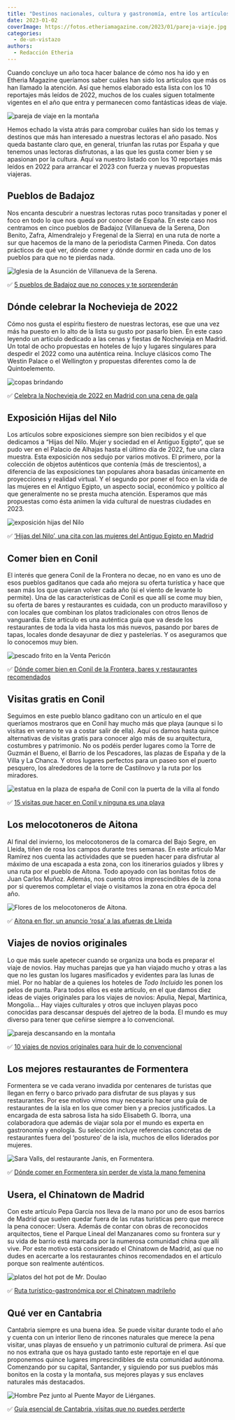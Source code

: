 ```yaml
---
title: "Destinos nacionales, cultura y gastronomía, entre los artículos más leídos"
date: 2023-01-02
coverImage: https://fotos.etheriamagazine.com/2023/01/pareja-viaje.jpg
categories: 
  - de-un-vistazo
authors: 
  - Redacción Etheria
---
```


Cuando concluye un año toca hacer balance de cómo nos ha ido y en Etheria Magazine 
queríamos saber cuáles han sido los artículos que más os han llamado la atención. Así 
que hemos elaborado esta lista con los 10 reportajes más leídos de 2022, muchos de los 
cuales siguen totalmente vigentes en el año que entra y permanecen como fantásticas 
ideas de viaje. 

![pareja de viaje en la montaña](https://fotos.etheriamagazine.com/2023/01/pareja-viaje.jpg "Echamos un vistazo a los artículos más leídos en 2022.")

Hemos echado la vista atrás para comprobar cuáles han sido los temas y destinos que más 
han interesado a nuestras lectoras el año pasado. Nos queda bastante claro que, en 
general, triunfan las rutas por España y que tenemos unas lectoras disfrutonas, a las 
que les gusta comer bien y se apasionan por la cultura. Aquí va nuestro listado con los 
10 reportajes más leídos en 2022 para arrancar el 2023 con fuerza y nuevas propuestas 
viajeras. 

## Pueblos de Badajoz

Nos encanta descubrir a nuestras lectoras rutas poco transitadas y poner el foco en todo 
lo que nos queda por conocer de España. En este caso nos centramos en cinco pueblos de 
Badajoz (Villanueva de la Serena, Don Benito, Zafra, Almendralejo y Fregenal de la 
Sierra) en una ruta de norte a sur que hacemos de la mano de la periodista Carmen 
Pineda. Con datos prácticos de qué ver, dónde comer y dónde dormir en cada uno de los 
pueblos para que no te pierdas nada. 

![Iglesia de la Asunción de Villanueva de la Serena.](https://fotos.etheriamagazine.com/2023/01/mas-leidos-2022-Villanueva-de-la-Serena-iglesia-asuncion.jpg "Iglesia de la Asunción de Villanueva de la Serena. © Ayuntamiento Villanueva de la Serena")

✅ [5 pueblos de Badajoz que no conoces y te 
sorprenderán](https://etheriamagazine.com/2022/05/03/ruta-pueblos-bonitos-badajoz/) 

## Dónde celebrar la Nochevieja de 2022

Cómo nos gusta el espíritu fiestero de nuestras lectoras, ese que una vez más ha puesto 
en lo alto de la lista su gusto por pasarlo bien. En este caso leyendo un artículo 
dedicado a las cenas y fiestas de Nochevieja en Madrid. Un total de ocho propuestas en 
hoteles de lujo y lugares singulares para despedir el 2022 como una auténtica reina. 
Incluye clásicos como The Westin Palace o el Wellington y propuestas diferentes como la 
de Quintoelemento. 

![copas brindando](https://fotos.etheriamagazine.com/2023/01/mas-leidos-2022-nochevieja-brindis-780x450-1.jpg "En Nochevieja hay que celebrar y celebrar.")

✅ [Celebra la Nochevieja de 2022 en Madrid con una cena de 
gala](https://etheriamagazine.com/2022/11/11/nochevieja-2022-en-madrid/) 

## Exposición Hijas del Nilo

Los artículos sobre exposiciones siempre son bien recibidos y el que dedicamos a “Hijas 
del Nilo. Mujer y sociedad en el Antiguo Egipto”, que se pudo ver en el Palacio de 
Alhajas hasta el último día de 2022, fue una clara muestra. Esta exposición nos sedujo 
por varios motivos. El primero, por la colección de objetos auténticos que contenía (más 
de trescientos), a diferencia de las exposiciones tan populares ahora basadas únicamente 
en proyecciones y realidad virtual. Y el segundo por poner el foco en la vida de las 
mujeres en el Antiguo Egipto, un aspecto social, económico y político al que 
generalmente no se presta mucha atención. Esperamos que más propuestas como ésta animen 
la vida cultural de nuestras ciudades en 2023. 

![exposición hijas del Nilo](https://fotos.etheriamagazine.com/2023/01/mas-leidos-2022-Hijas-del-Nilo-sala-iluminada.jpg "Sala de la exposición © Hijas del Nilo.")

✅ [‘Hijas del Nilo’, una cita con las mujeres del Antiguo Egipto en 
Madrid](https://etheriamagazine.com/2022/07/04/exposicion-hijas-del-nilo-madrid/) 

## Comer bien en Conil

El interés que genera Conil de la Frontera no decae, no en vano es uno de esos pueblos 
gaditanos que cada año mejora su oferta turística y hace que sean más los que quieran 
volver cada año (si el viento de levante lo permite). Una de las características de 
Conil es que allí se come muy bien, su oferta de bares y restaurantes es cuidada, con un 
producto maravilloso y con locales que combinan los platos tradicionales con otros 
llenos de vanguardia. Este artículo es una auténtica guía que va desde los restaurantes 
de toda la vida hasta los más nuevos, pasando por bares de tapas, locales donde 
desayunar de diez y pastelerías. Y os aseguramos que lo conocemos muy bien. 

![pescado frito en la Venta Pericón](https://fotos.etheriamagazine.com/2023/01/mas-leidos-2022-venta-pericon-conil-850x562.jpg "Fritura de la Venta Pericón, en Conil. © Pepa García")

✅ [Dónde comer bien en Conil de la Frontera, bares y restaurantes 
recomendados](https://etheriamagazine.com/2022/07/22/donde-comer-bien-conil-de-la-frontera/) 

## Visitas gratis en Conil

Seguimos en este pueblo blanco gaditano con un artículo en el que queríamos mostraros 
que en Conil hay mucho más que playa (aunque si lo visitas en verano te va a costar 
salir de ella). Aquí os damos hasta quince alternativas de visitas gratis para conocer 
algo más de su arquitectura, costumbres y patrimonio. No os podéis perder lugares como 
la Torre de Guzmán el Bueno, el Barrio de los Pescadores, las plazas de España y de la 
Villa y La Chanca. Y otros lugares perfectos para un paseo son el puerto pesquero, los 
alrededores de la torre de Castilnovo y la ruta por los miradores. 

![estatua en la plaza de españa de Conil con la puerta de la villa al fondo](https://fotos.etheriamagazine.com/2023/01/mas-leidos-2022-plaza-espana-conil-850x638.jpg "Plaza de España de Conil. © Pepa García")

✅ [15 visitas que hacer en Conil y ninguna es una 
playa](https://etheriamagazine.com/2022/04/13/guia-de-conil-visitas-gratuitas/) 

## Los melocotoneros de Aitona

Al final del invierno, los melocotoneros de la comarca del Bajo Segre, en Lleida, tiñen 
de rosa los campos durante tres semanas. En este artículo Mar Ramírez nos cuenta las 
actividades que se pueden hacer para disfrutar al máximo de una escapada a esta zona, 
con los itinerarios guiados y libres y una ruta por el pueblo de Aitona. Todo apoyado 
con las bonitas fotos de Juan Carlos Muñoz. Además, nos cuenta otros imprescindibles de 
la zona por si queremos completar el viaje o visitamos la zona en otra época del año. 

![Flores de los melocotoneros de Aitona.](https://fotos.etheriamagazine.com/2023/01/mas-leidos-2022-Fruiturismo-lleida-850x567.jpg "Flores de los melocotoneros de Aitona.")

✅ [Aitona en flor, un anuncio ‘rosa’ a las afueras de 
Lleida](https://etheriamagazine.com/2022/02/24/viaje-floracion-melocotoneros-aitona-lleida/) 

## Viajes de novios originales

Lo que más suele apetecer cuando se organiza una boda es preparar el viaje de novios. 
Hay muchas parejas que ya han viajado mucho y otras a las que no les gustan los lugares 
masificados y evidentes para las lunas de miel. Por no hablar de a quienes los hoteles 
de _Todo Incluido_ les ponen los pelos de punta. Para todos ellos es este artículo, en 
el que damos diez ideas de viajes originales para los viajes de novios: Apulia, Nepal, 
Martinica, Mongolia… Hay viajes culturales y otros que incluyen playas poco conocidas 
para descansar después del ajetreo de la boda. El mundo es muy diverso para tener que 
ceñirse siempre a lo convencional. 

![pareja descansando en la montaña](https://fotos.etheriamagazine.com/2023/01/mas-leidos-2022-viajes-novios-originales-pareja-850x567.jpg "No renuncies a tu luna de miel soñada.")

✅ [10 viajes de novios originales para huir de lo 
convencional](https://etheriamagazine.com/2022/02/09/viajes-de-novios-originales-2022/) 

## Los mejores restaurantes de Formentera

Formentera se ve cada verano invadida por centenares de turistas que llegan en ferry o 
barco privado para disfrutar de sus playas y sus restaurantes. Por ese motivo vimos muy 
necesario hacer una guía de restaurantes de la isla en los que comer bien y a precios 
justificados. La encargada de esta sabrosa lista ha sido Elisabeth G. Iborra, una 
colaboradora que además de viajar sola por el mundo es experta en gastronomía y 
enología. Su selección incluye referencias concretas de restaurantes fuera del 
‘postureo’ de la isla, muchos de ellos liderados por mujeres. 

![Sara Valls, del restaurante Janis, en Formentera.](https://fotos.etheriamagazine.com/2023/01/mas-leidos-2022-formentera-sara-valls-850x567.jpg "Sara Valls, del restaurante Janis, en Formentera.")

✅ [Dónde comer en Formentera sin perder de vista la mano 
femenina](https://etheriamagazine.com/2022/07/27/mejores-restaurantes-formentera/) 

## Usera, el Chinatown de Madrid

Con este artículo Pepa García nos lleva de la mano por uno de esos barrios de Madrid que 
suelen quedar fuera de las rutas turísticas pero que merece la pena conocer: Usera. 
Además de contar con obras de reconocidos arquitectos, tiene el Parque Lineal del 
Manzanares como su frontera sur y su vida de barrio está marcada por la numerosa 
comunidad china que allí vive. Por este motivo está considerado el Chinatown de Madrid, 
así que no dudes en acercarte a los restaurantes chinos recomendados en el artículo 
porque son realmente auténticos. 

![platos del hot pot de Mr. Doulao](https://fotos.etheriamagazine.com/2023/01/mas-leidos-2022-mrdoulao-hotpot-usera-850x629.jpg "© Mr. Doulao, un restaurante hot pot de Usera.")

✅ [Ruta turístico-gastronómica por el Chinatown 
madrileño](https://etheriamagazine.com/2022/02/11/ruta-turistica-usera-chinatown-madrileno/) 

## Qué ver en Cantabria

Cantabria siempre es una buena idea. Se puede visitar durante todo el año y cuenta con 
un interior lleno de rincones naturales que merece la pena visitar, unas playas de 
ensueño y un patrimonio cultural de primera. Así que no nos extraña que os haya gustado 
tanto este reportaje en el que proponemos quince lugares imprescindibles de esta 
comunidad autónoma. Comenzando por su capital, Santander, y siguiendo por sus pueblos 
más bonitos en la costa y la montaña, sus mejores playas y sus enclaves naturales más 
destacados. 

![Hombre Pez junto al Puente Mayor de Liérganes.](https://fotos.etheriamagazine.com/2023/01/mas-leidos-2022-puente-hombre-pez-Lierganes.jpg "Hombre Pez junto al Puente Mayor de Liérganes.")

✅ [Guía esencial de Cantabria, visitas que no puedes 
perderte](https://etheriamagazine.com/2022/09/05/que-ver-en-cantabria/)

